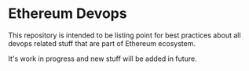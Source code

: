 # Ethereum Devops

This repository is intended to be listing point for best practices about all devops related stuff that are part of Ethereum ecosystem.

It's work in progress and new stuff will be added in future.
